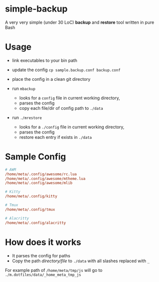 # simple-backup
A very very simple (under 30 LoC) **backup** and **restore** tool written in pure Bash

# Usage
- link executables to your bin path
- update the config `cp sample.backup.conf backup.conf`
- place the config in a clean git directory 

- run `mbackup`
  - looks for a `config` file in current working directory,
  - parses the config
  - copy each file/dir of config path to `./data`

- run `./mrestore`
  - looks for a `./config` file in current working directory,
  - parses the config
  - restore each entry if exists in `./data`

# Sample Config
```cfg
# AWM
/home/meta/.config/awesome/rc.lua
/home/meta/.config/awesome/mtheme.lua
/home/meta/.config/awesome/mlib

# Kitty
/home/meta/.config/kitty

# Tmux
/home/meta/.config/tmux

# Alacritty
/home/meta/.config/alacritty
```
# How does it works
- It parses the config for paths
- Copy the path _directory/file_ to `./data` with all slashes replaced with `_`

For example path of
`/home/meta/tmp/js` will go to `./m.dotfiles/data/_home_meta_tmp_js`
